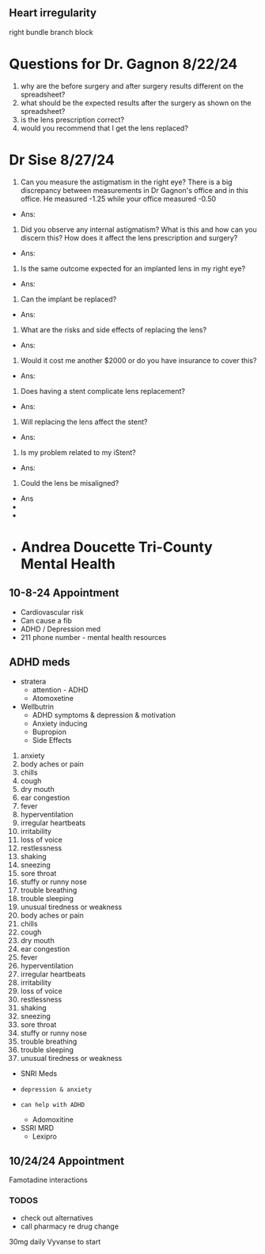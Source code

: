 
## Heart irregularity 
right bundle branch block 

# Questions for Dr. Gagnon 8/22/24
1. why are the before surgery and after surgery results different on the spreadsheet?
2. what should be the expected results after the surgery as shown on the spreadsheet?
3. is the lens prescription correct?
4. would you recommend that I get the lens replaced?

# Dr Sise 8/27/24

1. Can you measure the astigmatism in the right eye? There is a big discrepancy between measurements in Dr Gagnon's office and in this office. He measured -1.25 while your office measured -0.50
- Ans:
1. Did you observe any internal astigmatism? What is this and how can you discern this? How does it affect the lens prescription and surgery?
- Ans: 
1. Is the same outcome expected for an implanted lens in my right eye?
- Ans:
1. Can the implant be replaced?
- Ans:
1. What are the risks and side effects of replacing the lens?
- Ans:
1. Would it cost me another $2000 or do you have insurance to cover this?
- Ans:
1. Does having a stent complicate lens  replacement? 
- Ans:
1. Will replacing the lens affect the stent? 
- Ans:
1. Is my problem related to my iStent?
- Ans:
1. Could the lens be misaligned?
- Ans
- 
- 
- # Andrea Doucette Tri-County Mental Health 


## 10-8-24 Appointment 
 - Cardiovascular risk
 - Can cause a fib
 - ADHD / Depression med
- 211 phone number - mental health resources 
## ADHD meds
- stratera
   - attention - ADHD
   - Atomoxetine
- Wellbutrin
  - ADHD symptoms & depression & motivation
  - Anxiety inducing 
  - Bupropion 
  - Side Effects
1. anxiety
2. body aches or pain
3. chills
4. cough
5. dry mouth
6. ear congestion
7. fever
8. hyperventilation
9. irregular heartbeats
10. irritability
11. loss of voice
12. restlessness
13. shaking
14. sneezing
15. sore throat
16. stuffy or runny nose
17. trouble breathing
18. trouble sleeping
19. unusual tiredness or weakness
20. body aches or pain
21. chills
22. cough
23. dry mouth
24. ear congestion
25. fever
26. hyperventilation
27. irregular heartbeats
28. irritability
29. loss of voice
30. restlessness
31. shaking
32. sneezing
33. sore throat
34. stuffy or runny nose
35. trouble breathing
36. trouble sleeping
37. unusual tiredness or weakness
- SNRI Meds
-     depression & anxiety 
-     can help with ADHD 
	- Adomoxitine
- SSRI MRD
	- Lexipro 
	
## 10/24/24 Appointment 

Famotadine interactions


### TODOS
- check out alternatives
- call pharmacy re drug change


30mg daily Vyvanse to start 



